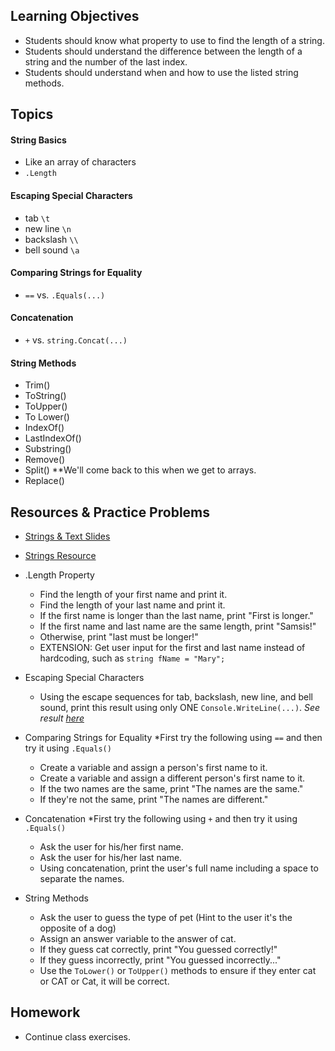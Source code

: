 ## Learning Objectives
- Students should know what property to use to find the length of a string.
- Students should understand the difference between the length of a string and the number of the last index.
- Students should understand when and how to use the listed string methods.

## Topics
#### String Basics
  - Like an array of characters
  - `.Length`

#### Escaping Special Characters
  - tab `\t`
  - new line `\n`
  - backslash `\\`
  - bell sound `\a`

#### Comparing Strings for Equality
  - `==` vs. `.Equals(...)`

#### Concatenation 
  - `+` vs. `string.Concat(...)`

#### String Methods
  - Trim()
  - ToString()
  - ToUpper()
  - To Lower()
  - IndexOf()
  - LastIndexOf()
  - Substring()
  - Remove()
  - Split() **We'll come back to this when we get to arrays.
  - Replace()

## Resources & Practice Problems
- [Strings & Text Slides](https://docs.google.com/presentation/d/1s_6Fv0zKtNI53nvYdnBS-8ywgEkvuoWlwcR5JikHE4g/edit?usp=sharing)
- [Strings Resource](http://www.completecsharptutorial.com/csharp-articles/csharp-string-function/)

- .Length Property
  - Find the length of your first name and print it.
  - Find the length of your last name and print it.
  - If the first name is longer than the last name, print "First is longer."
  - If the first name and last name are the same length, print "Samsis!"
  - Otherwise, print "last must be longer!"
  - EXTENSION: Get user input for the first and last name instead of hardcoding, such as `string fName = "Mary";`
  
- Escaping Special Characters
  - Using the escape sequences for tab, backslash, new line, and bell sound, print this result using only ONE `Console.WriteLine(...)`.
  *See result [here](https://github.com/WeCanCodeIT/WCCI-Spring2017-CLE/blob/master/Images/CharacterEscaping.png)*

- Comparing Strings for Equality
  *First try the following using `==` and then try it using `.Equals()`
  - Create a variable and assign a person's first name to it.
  - Create a variable and assign a different person's first name to it.
  - If the two names are the same, print "The names are the same."
  - If they're not the same, print "The names are different."

- Concatenation 
  *First try the following using `+` and then try it using `.Equals()`

  - Ask the user for his/her first name.
  - Ask the user for his/her last name.
  - Using concatenation, print the user's full name including a space to separate the names.
  
- String Methods
  - Ask the user to guess the type of pet (Hint to the user it's the opposite of a dog)
  - Assign an answer variable to the answer of cat.
  - If they guess cat correctly, print "You guessed correctly!"
  - If they guess incorrectly, print "You guessed incorrectly..."
  - Use the `ToLower()` or `ToUpper()` methods to ensure if they enter cat or CAT or Cat, it will be correct.


## Homework
- Continue class exercises.
